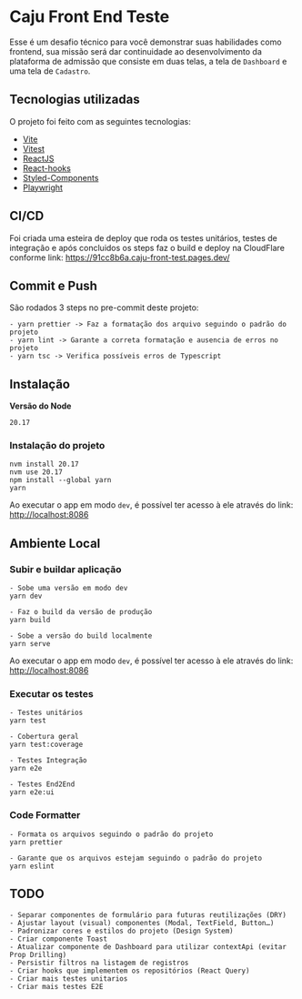 # Caju Front End Teste

Esse é um desafio técnico para você demonstrar suas habilidades como frontend, sua missão será dar continuidade ao desenvolvimento da plataforma de admissão que consiste em duas telas, a tela de `Dashboard` e uma tela de `Cadastro`.

## Tecnologias utilizadas

O projeto foi feito com as seguintes tecnologias:

- [Vite](https://vitejs.dev/)
- [Vitest](https://vitest.dev/)
- [ReactJS](https://react.dev/)
- [React-hooks](https://react.dev/reference/react)
- [Styled-Components](https://styled-components.com/)
- [Playwright](https://playwright.dev/)

## CI/CD

Foi criada uma esteira de deploy que roda os testes unitários, testes de integração e após concluidos os steps faz o build e deploy na CloudFlare conforme link: https://91cc8b6a.caju-front-test.pages.dev/

## Commit e Push

São rodados 3 steps no pre-commit deste projeto:

```
- yarn prettier -> Faz a formatação dos arquivo seguindo o padrão do projeto
- yarn lint -> Garante a correta formatação e ausencia de erros no projeto
- yarn tsc -> Verifica possíveis erros de Typescript
```

## Instalação

**Versão do Node**

```
20.17
```

### Instalação do projeto

```
nvm install 20.17
nvm use 20.17
npm install --global yarn
yarn
```

Ao executar o app em modo `dev`, é possível ter acesso à ele através do link: [http://localhost:8086](http://localhost:8086)

## Ambiente Local

### Subir e buildar aplicação

```
- Sobe uma versão em modo dev
yarn dev

- Faz o build da versão de produção
yarn build

- Sobe a versão do build localmente
yarn serve
```

Ao executar o app em modo `dev`, é possível ter acesso à ele através do link: [http://localhost:8086](http://localhost:8086)

### Executar os testes

```
- Testes unitários
yarn test

- Cobertura geral
yarn test:coverage

- Testes Integração
yarn e2e

- Testes End2End
yarn e2e:ui
```

### Code Formatter

```
- Formata os arquivos seguindo o padrão do projeto
yarn prettier

- Garante que os arquivos estejam seguindo o padrão do projeto
yarn eslint
```

## TODO

```
- Separar componentes de formulário para futuras reutilizações (DRY)
- Ajustar layout (visual) componentes (Modal, TextField, Button…)
- Padronizar cores e estilos do projeto (Design System)
- Criar componente Toast
- Atualizar componente de Dashboard para utilizar contextApi (evitar Prop Drilling)
- Persistir filtros na listagem de registros
- Criar hooks que implementem os repositórios (React Query)
- Criar mais testes unitarios
- Criar mais testes E2E
```
